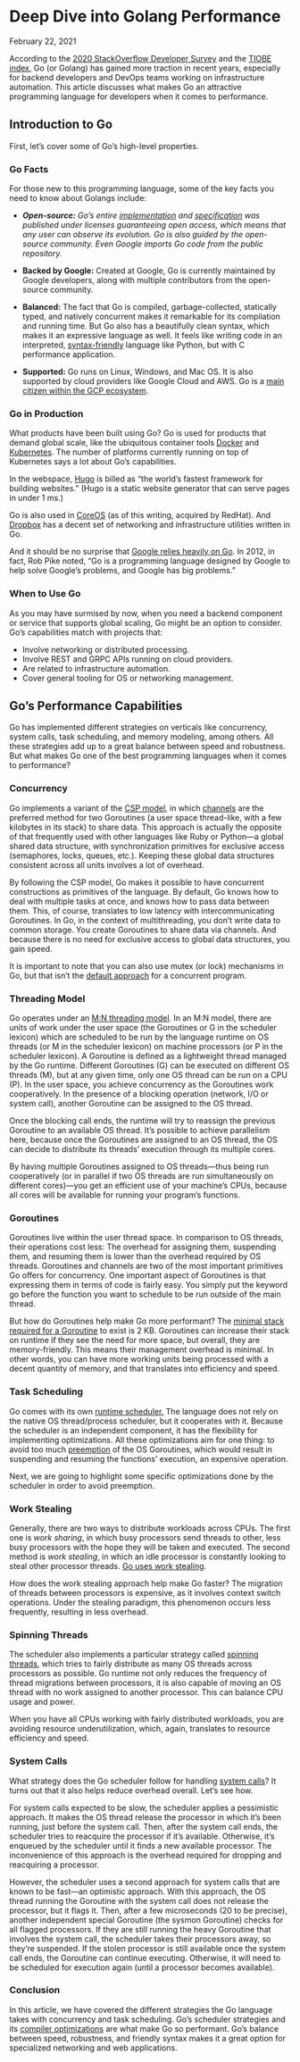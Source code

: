 # Deep Dive into Golang Performance

February 22, 2021

According to the [2020 StackOverflow Developer Survey](https://insights.stackoverflow.com/survey/2020#most-loved-dreaded-and-wanted) and the [TIOBE index](https://www.tiobe.com/tiobe-index/go/), Go (or Golang) has gained more traction in recent years, especially for backend developers and DevOps teams working on infrastructure automation. This article discusses what makes Go an attractive programming language for developers when it comes to performance.

## Introduction to Go

First, let’s cover some of Go’s high-level properties.

### Go Facts

For those new to this programming language, some of the key facts you need to know about Golangs include:

- _**Open-source:** Go’s entire [implementation](https://github.com/golang/go) and [specification](https://golang.org/ref/spec) was published under licenses guaranteeing open access, which means that any user can observe its evolution. Go is also guided by the open-source community. Even Google imports Go code from the public repository._

- **Backed by Google:** Created at Google, Go is currently maintained by Google developers, along with multiple contributors from the open-source community.

- **Balanced:** The fact that Go is compiled, garbage-collected, statically typed, and natively concurrent makes it remarkable for its compilation and running time. But Go also has a beautifully clean syntax, which makes it an expressive language as well. It feels like writing code in an interpreted, [syntax-friendly](https://talks.golang.org/2015/simplicity-is-complicated.slide#11) language like Python, but with C performance application.

- **Supported:** Go runs on Linux, Windows, and Mac OS. It is also supported by cloud providers like Google Cloud and AWS. Go is a [main citizen within the GCP ecosystem](https://cloud.google.com/go/home).

### Go in Production

What products have been built using Go? Go is used for products that demand global scale, like the ubiquitous container tools [Docker](https://github.com/docker/cli) and [Kubernetes](https://github.com/kubernetes/kubernetes). The number of platforms currently running on top of Kubernetes says a lot about Go’s capabilities.

In the webspace, [Hugo](https://gohugo.io/) is billed as “the world’s fastest framework for building websites.” (Hugo is a static website generator that can serve pages in under 1 ms.)

Go is also used in [CoreOS](https://github.com/coreos?language=go) (as of this writing, acquired by RedHat). And [Dropbox](https://github.com/dropbox?language=go) has a decent set of networking and infrastructure utilities written in Go.

And it should be no surprise that [Google relies heavily on Go](https://talks.golang.org/2013/go-sreops.slide#1). In 2012, in fact, Rob Pike noted, “Go is a programming language designed by Google to help solve Google’s problems, and Google has big problems.”

### When to Use Go

As you may have surmised by now, when you need a backend component or service that supports global scaling, Go might be an option to consider. Go’s capabilities match with projects that:

- Involve networking or distributed processing.
- Involve REST and GRPC APIs running on cloud providers.
- Are related to infrastructure automation.
- Cover general tooling for OS or networking management.

## Go’s Performance Capabilities

Go has implemented different strategies on verticals like concurrency, system calls, task scheduling, and memory modeling, among others. All these strategies add up to a great balance between speed and robustness. But what makes Go one of the best programming languages when it comes to performance?

### Concurrency

Go implements a variant of the [CSP model](https://medium.com/@niteshagarwal_/communicating-sequential-processes-golang-a3d6d5d4b25e), in which [channels](https://tour.golang.org/concurrency/2) are the preferred method for two Goroutines (a user space thread-like, with a few kilobytes in its stack) to share data. This approach is actually the opposite of that frequently used with other languages like Ruby or Python—a global shared data structure, with synchronization primitives for exclusive access (semaphores, locks, queues, etc.). Keeping these global data structures consistent across all units involves a lot of overhead.

By following the CSP model, Go makes it possible to have concurrent constructions as primitives of the language. By default, Go knows how to deal with multiple tasks at once, and knows how to pass data between them. This, of course, translates to low latency with intercommunicating Goroutines. In Go, in the context of multithreading, you don’t write data to common storage. You create Goroutines to share data via channels. And because there is no need for exclusive access to global data structures, you gain speed.

It is important to note that you can also use mutex (or lock) mechanisms in Go, but that isn’t the [default approach](https://golang.org/ref/mem) for a concurrent program.

### Threading Model

Go operates under an [M:N threading model](https://flylib.com/books/en/3.19.1.51/1/). In an M:N model, there are units of work under the user space (the Goroutines or G in the scheduler lexicon) which are scheduled to be run by the language runtime on OS threads (or M in the scheduler lexicon) on machine processors (or P in the scheduler lexicon). A Goroutine is defined as a lightweight thread managed by the Go runtime. Different Goroutines (G) can be executed on different OS threads (M), but at any given time, only one OS thread can be run on a CPU (P). In the user space, you achieve concurrency as the Goroutines work cooperatively. In the presence of a blocking operation (network, I/O or system call), another Goroutine can be assigned to the OS thread.

Once the blocking call ends, the runtime will try to reassign the previous Goroutine to an available OS thread. It’s possible to achieve parallelism here, because once the Goroutines are assigned to an OS thread, the OS can decide to distribute its threads’ execution through its multiple cores.

By having multiple Goroutines assigned to OS threads—thus being run cooperatively (or in parallel if two OS threads are run simultaneously on different cores)—you get an efficient use of your machine’s CPUs, because all cores will be available for running your program’s functions.

### Goroutines

Goroutines live within the user thread space. In comparison to OS threads, their operations cost less: The overhead for assigning them, suspending them, and resuming them is lower than the overhead required by OS threads. Goroutines and channels are two of the most important primitives Go offers for concurrency. One important aspect of Goroutines is that expressing them in terms of code is fairly easy. You simply put the keyword go before the function you want to schedule to be run outside of the main thread.

But how do Goroutines help make Go more performant? The [minimal stack required for a Goroutine](https://github.com/golang/go/blob/8f2db14cd35bbd674cb2988a508306de6655e425/src/runtime/stack.go#L72) to exist is 2 KB. Goroutines can increase their stack on runtime if they see the need for more space, but overall, they are memory-friendly. This means their management overhead is minimal. In other words, you can have more working units being processed with a decent quantity of memory, and that translates into efficiency and speed.

### Task Scheduling

Go comes with its own [runtime scheduler.](https://morsmachine.dk/go-scheduler) The language does not rely on the native OS thread/process scheduler, but it cooperates with it. Because the scheduler is an independent component, it has the flexibility for implementing optimizations. All these optimizations aim for one thing: to avoid too much [preemption](https://medium.com/a-journey-with-go/go-goroutine-and-preemption-d6bc2aa2f4b7) of the OS Goroutines, which would result in suspending and resuming the functions’ execution, an expensive operation.

Next, we are going to highlight some specific optimizations done by the scheduler in order to avoid preemption.

### Work Stealing

Generally, there are two ways to distribute workloads across CPUs. The first one is _work sharing_, in which busy processors send threads to other, less busy processors with the hope they will be taken and executed. The second method is _work stealing_, in which an idle processor is constantly looking to steal other processor threads. [Go uses work stealing](https://github.com/golang/go/blob/f2eea4c1dc37886939c010daff89c03d5a3825be/src/runtime/proc.go#L2481).

How does the work stealing approach help make Go faster? The migration of threads between processors is expensive, as it involves context switch operations. Under the stealing paradigm, this phenomenon occurs less frequently, resulting in less overhead.

### Spinning Threads

The scheduler also implements a particular strategy called [spinning threads](https://github.com/golang/go/blob/f2eea4c1dc37886939c010daff89c03d5a3825be/src/runtime/proc.go#L54), which tries to fairly distribute as many OS threads across processors as possible. Go runtime not only reduces the frequency of thread migrations between processors, it is also capable of moving an OS thread with no work assigned to another processor. This can balance CPU usage and power.

When you have all CPUs working with fairly distributed workloads, you are avoiding resource underutilization, which, again, translates to resource efficiency and speed.

### System Calls

What strategy does the Go scheduler follow for handling [system calls](https://about.sourcegraph.com/go/a-go-guide-to-syscalls/)? It turns out that it also helps reduce overhead overall. Let’s see how.

For system calls expected to be slow, the scheduler applies a pessimistic approach. It makes the OS thread release the processor in which it’s been running, just before the system call. Then, after the system call ends, the scheduler tries to reacquire the processor if it’s available. Otherwise, it’s enqueued by the scheduler until it finds a new available processor. The inconvenience of this approach is the overhead required for dropping and reacquiring a processor.

However, the scheduler uses a second approach for system calls that are known to be fast—an optimistic approach. With this approach, the OS thread running the Goroutine with the system call does not release the processor, but it flags it. Then, after a few microseconds (20 to be precise), another independent special Goroutine (the sysmon Goroutine) checks for all flagged processors. If they are still running the heavy Goroutine that involves the system call, the scheduler takes their processors away, so they’re suspended. If the stolen processor is still available once the system call ends, the Goroutine can continue executing. Otherwise, it will need to be scheduled for execution again (until a processor becomes available).

### Conclusion

In this article, we have covered the different strategies the Go language takes with concurrency and task scheduling. Go’s scheduler strategies and its [compiler optimizations](https://medium.com/a-journey-with-go/go-overview-of-the-compiler-4e5a153ca889) are what make Go so performant. Go’s balance between speed, robustness, and friendly syntax makes it a great option for specialized networking and web applications.
